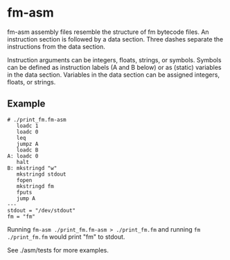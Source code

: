 # fm-asm

fm-asm assembly files resemble the structure of fm bytecode files. An
instruction section is followed by a data section. Three dashes separate
the instructions from the data section.

Instruction arguments can be integers, floats, strings, or symbols.
Symbols can be defined as instruction labels (A and B below) or as
(static) variables in the data section. Variables in the data section
can be assigned integers, floats, or strings.

## Example

```
# ./print_fm.fm-asm
   loadc 1
   loadc 0
   leq
   jumpz A
   loadc B
A: loadc 0
   halt
B: mkstringd "w"
   mkstringd stdout
   fopen
   mkstringd fm
   fputs
   jump A
---
stdout = "/dev/stdout"
fm = "fm"
```

Running `fm-asm ./print_fm.fm-asm > ./print_fm.fm` and running `fm
./print_fm.fm` would print "fm" to stdout.

See ./asm/tests for more examples.
